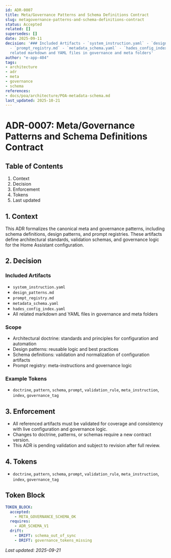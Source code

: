 ```yaml
---
id: ADR-0007
title: Meta/Governance Patterns and Schema Definitions Contract
slug: metagovernance-patterns-and-schema-definitions-contract
status: Accepted
related: []
supersedes: []
date: 2025-09-11
decision: '### Included Artifacts - `system_instruction.yaml` - `design_patterns.md`
  - `prompt_registry.md` - `metadata_schema.yaml` - `hades_config_index.yaml` - All
  related markdown and YAML files in governance and meta folders'
author: "e-app-404"
tags:
- architecture
- adr
- meta
- governance
- schema
references:
- docs/poa/architecture/POA-metadata-schema.md
last_updated: 2025-10-21
---
```


# ADR-0007: Meta/Governance Patterns and Schema Definitions Contract

## Table of Contents
1. Context
2. Decision
3. Enforcement
4. Tokens
5. Last updated

## 1. Context
This ADR formalizes the canonical meta and governance patterns, including schema definitions, design patterns, and prompt registries. These artifacts define architectural standards, validation schemas, and governance logic for the Home Assistant configuration.

## 2. Decision
### Included Artifacts
- `system_instruction.yaml`
- `design_patterns.md`
- `prompt_registry.md`
- `metadata_schema.yaml`
- `hades_config_index.yaml`
- All related markdown and YAML files in governance and meta folders

### Scope
- Architectural doctrine: standards and principles for configuration and automation
- Design patterns: reusable logic and best practices
- Schema definitions: validation and normalization of configuration artifacts
- Prompt registry: meta-instructions and governance logic

### Example Tokens
- `doctrine`, `pattern`, `schema`, `prompt`, `validation_rule`, `meta_instruction`, `index`, `governance_tag`

## 3. Enforcement
- All referenced artifacts must be validated for coverage and consistency with live configuration and governance logic.
- Changes to doctrine, patterns, or schemas require a new contract version.
- This ADR is pending validation and subject to revision after full review.

## 4. Tokens
- `doctrine`, `pattern`, `schema`, `prompt`, `validation_rule`, `meta_instruction`, `index`, `governance_tag`

## Token Block

```yaml
TOKEN_BLOCK:
  accepted:
    - META_GOVERNANCE_SCHEMA_OK
  requires:
    - ADR_SCHEMA_V1
  drift:
    - DRIFT: schema_out_of_sync
    - DRIFT: governance_tokens_missing
```

_Last updated: 2025-09-21_
